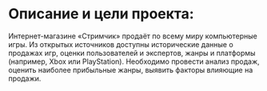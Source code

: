 # Описание и цели проекта:
Интернет-магазине «Стримчик» продаёт по всему миру компьютерные игры. Из открытых источников доступны исторические данные о продажах игр, оценки пользователей и экспертов, жанры и платформы (например, Xbox или PlayStation). 
Необходимо провести анализ продаж, оценить наиболее прибыльные жанры, выявить факторы влияющие на продажи.

